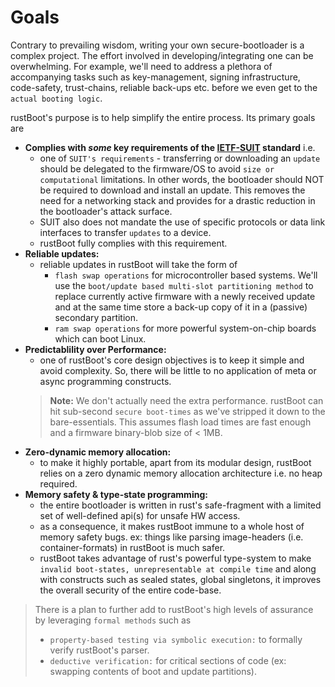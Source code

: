 # Goals

Contrary to prevailing wisdom, writing your own secure-bootloader is a complex project. The effort involved in developing/integrating one can be overwhelming. For example, we'll need to address a plethora of accompanying tasks such as key-management, signing infrastructure, code-safety, trust-chains, reliable back-ups etc. before we even get to the `actual booting logic`. 

rustBoot's purpose is to help simplify the entire process. Its primary goals are

- **Complies with *some* key requirements of the [IETF-SUIT](https://datatracker.ietf.org/wg/suit/about/) standard** i.e.
    - one of `SUIT's requirements` - transferring or downloading an `update` should be delegated to the firmware/OS to avoid `size or computational` limitations. In other words, the bootloader should NOT be required to download and install an update. This removes the need for a networking stack and provides for a drastic reduction in the bootloader's attack surface.
    - SUIT also does not mandate the use of specific protocols or data link interfaces to transfer `updates` to a device. 
    - rustBoot fully complies with this requirement. 
- **Reliable updates:**
    - reliable updates in rustBoot will take the form of  
        - `flash swap operations` for microcontroller based systems. We'll use the `boot/update based multi-slot partitioning method` to replace currently active firmware with a newly received update and at the same time store a back-up copy of it in a (passive) secondary partition.
        - `ram swap operations` for more powerful system-on-chip boards which can boot Linux. 
- **Predictablility over Performance:** 
    - one of rustBoot's core design objectives is to keep it simple and avoid complexity. So, there will be little to no application of meta or async programming constructs. 
    > **Note:** We don't actually need the extra performance. rustBoot can hit sub-second `secure boot-times` as we've stripped it down to the bare-essentials. This assumes flash load times are fast enough and a firmware binary-blob size of < 1MB.
- **Zero-dynamic memory allocation:**
    - to make it highly portable, apart from its modular design, rustBoot relies on a zero dynamic memory allocation architecture i.e. no heap required. 
- **Memory safety & type-state programming:** 
    - the entire bootloader is written in rust's safe-fragment with a limited set of well-defined api(s) for unsafe HW access.
    - as a consequence, it makes rustBoot immune to a whole host of memory safety bugs. ex: things like parsing image-headers (i.e. container-formats) in rustBoot is much safer.
    - rustBoot takes advantage of rust's powerful type-system to make `invalid boot-states, unrepresentable at compile time` and along with constructs such as sealed states, global singletons, it improves the overall security of the entire code-base.

> There is a plan to further add to rustBoot's high levels of assurance by leveraging `formal methods` such as
> - `property-based testing via symbolic execution:` to formally verify rustBoot's parser.
> - `deductive verification:` for critical sections of code (ex: swapping contents of boot and update partitions).

